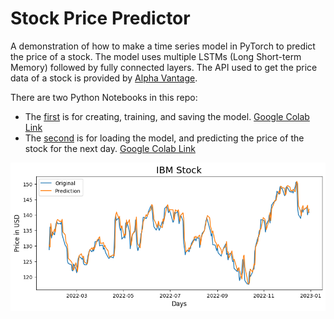 # Stock Price Predictor
A demonstration of how to make a time series model in PyTorch to predict the price of a stock. The model uses multiple LSTMs (Long Short-term Memory) followed by fully connected layers. The API used to get the price data of a stock is provided by [Alpha Vantage](https://www.alphavantage.co/).

There are two Python Notebooks in this repo:
  * The [first](IBM_Stock_Training.ipynb) is for creating, training, and saving the model. [Google Colab Link](https://colab.research.google.com/github/ali46-2/stock_price_predictor/blob/master/IBM_Stock_Training.ipynb)
  * The [second](IBM_Stock_Inference.ipynb) is for loading the model, and predicting the price of the stock for the next day. [Google Colab Link](https://colab.research.google.com/github/ali46-2/stock_price_predictor/blob/master/IBM_Stock_Inference.ipynb)

<div align="middle" style=>
  <img src="images/chart.png" alt="Chart"/>
</div>
